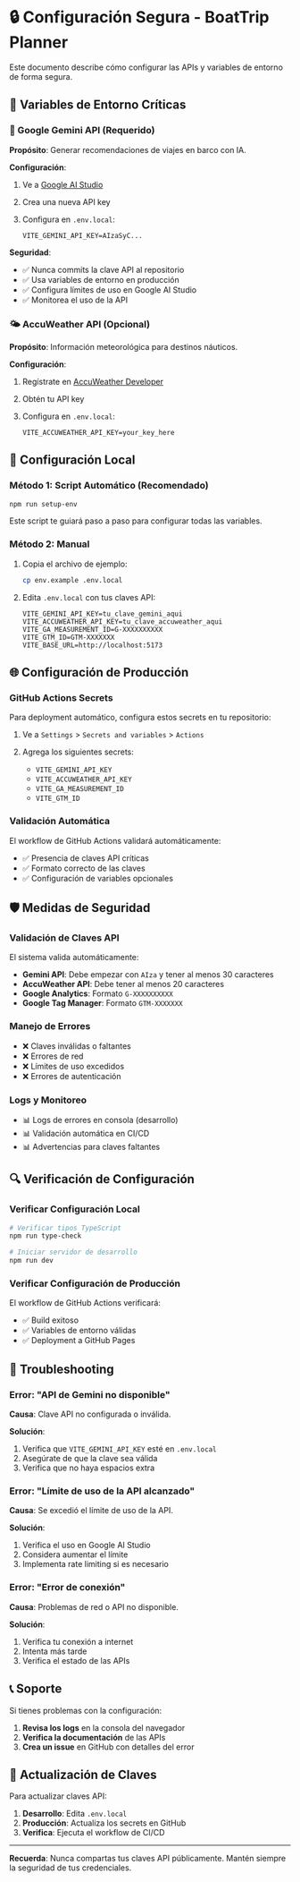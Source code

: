 # 🔒 Configuración Segura - BoatTrip Planner

Este documento describe cómo configurar las APIs y variables de entorno de forma segura.

## 🚨 Variables de Entorno Críticas

### 🤖 Google Gemini API (Requerido)

**Propósito**: Generar recomendaciones de viajes en barco con IA.

**Configuración**:

1. Ve a [Google AI Studio](https://makersuite.google.com/app/apikey)
2. Crea una nueva API key
3. Configura en `.env.local`:

   ```env
   VITE_GEMINI_API_KEY=AIzaSyC...
   ```

**Seguridad**:

- ✅ Nunca commits la clave API al repositorio
- ✅ Usa variables de entorno en producción
- ✅ Configura límites de uso en Google AI Studio
- ✅ Monitorea el uso de la API

### 🌤️ AccuWeather API (Opcional)

**Propósito**: Información meteorológica para destinos náuticos.

**Configuración**:

1. Regístrate en [AccuWeather Developer](https://developer.accuweather.com/)
2. Obtén tu API key
3. Configura en `.env.local`:

   ```env
   VITE_ACCUWEATHER_API_KEY=your_key_here
   ```

## 🔧 Configuración Local

### Método 1: Script Automático (Recomendado)

```bash
npm run setup-env
```

Este script te guiará paso a paso para configurar todas las variables.

### Método 2: Manual

1. Copia el archivo de ejemplo:

   ```bash
   cp env.example .env.local
   ```

2. Edita `.env.local` con tus claves API:

   ```env
   VITE_GEMINI_API_KEY=tu_clave_gemini_aqui
   VITE_ACCUWEATHER_API_KEY=tu_clave_accuweather_aqui
   VITE_GA_MEASUREMENT_ID=G-XXXXXXXXXX
   VITE_GTM_ID=GTM-XXXXXXX
   VITE_BASE_URL=http://localhost:5173
   ```

## 🌐 Configuración de Producción

### GitHub Actions Secrets

Para deployment automático, configura estos secrets en tu repositorio:

1. Ve a `Settings` > `Secrets and variables` > `Actions`
2. Agrega los siguientes secrets:

   - `VITE_GEMINI_API_KEY`
   - `VITE_ACCUWEATHER_API_KEY`
   - `VITE_GA_MEASUREMENT_ID`
   - `VITE_GTM_ID`

### Validación Automática

El workflow de GitHub Actions validará automáticamente:

- ✅ Presencia de claves API críticas
- ✅ Formato correcto de las claves
- ✅ Configuración de variables opcionales

## 🛡️ Medidas de Seguridad

### Validación de Claves API

El sistema valida automáticamente:

- **Gemini API**: Debe empezar con `AIza` y tener al menos 30 caracteres
- **AccuWeather API**: Debe tener al menos 20 caracteres
- **Google Analytics**: Formato `G-XXXXXXXXXX`
- **Google Tag Manager**: Formato `GTM-XXXXXXX`

### Manejo de Errores

- ❌ Claves inválidas o faltantes
- ❌ Errores de red
- ❌ Límites de uso excedidos
- ❌ Errores de autenticación

### Logs y Monitoreo

- 📊 Logs de errores en consola (desarrollo)
- 📊 Validación automática en CI/CD
- 📊 Advertencias para claves faltantes

## 🔍 Verificación de Configuración

### Verificar Configuración Local

```bash
# Verificar tipos TypeScript
npm run type-check

# Iniciar servidor de desarrollo
npm run dev
```

### Verificar Configuración de Producción

El workflow de GitHub Actions verificará:

- ✅ Build exitoso
- ✅ Variables de entorno válidas
- ✅ Deployment a GitHub Pages

## 🚨 Troubleshooting

### Error: "API de Gemini no disponible"

**Causa**: Clave API no configurada o inválida.

**Solución**:

1. Verifica que `VITE_GEMINI_API_KEY` esté en `.env.local`
2. Asegúrate de que la clave sea válida
3. Verifica que no haya espacios extra

### Error: "Límite de uso de la API alcanzado"

**Causa**: Se excedió el límite de uso de la API.

**Solución**:

1. Verifica el uso en Google AI Studio
2. Considera aumentar el límite
3. Implementa rate limiting si es necesario

### Error: "Error de conexión"

**Causa**: Problemas de red o API no disponible.

**Solución**:

1. Verifica tu conexión a internet
2. Intenta más tarde
3. Verifica el estado de las APIs

## 📞 Soporte

Si tienes problemas con la configuración:

1. **Revisa los logs** en la consola del navegador
2. **Verifica la documentación** de las APIs
3. **Crea un issue** en GitHub con detalles del error

## 🔄 Actualización de Claves

Para actualizar claves API:

1. **Desarrollo**: Edita `.env.local`
2. **Producción**: Actualiza los secrets en GitHub
3. **Verifica**: Ejecuta el workflow de CI/CD

---

**Recuerda**: Nunca compartas tus claves API públicamente. Mantén siempre la seguridad de tus credenciales. 